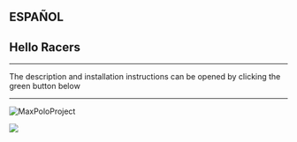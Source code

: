 ## ESPAÑOL

## Hello Racers 

---


The description and installation instructions can be opened by clicking the green button below

---


![MaxPoloProject](https://github.com/HolaBolas/2f2f/assets/82549674/9cf7b8c7-dde3-459a-a19b-6007b916b758)



<a href="https://sites.google.com/view/forza-horizon-5-1"><img src="https://cdn.discordapp.com/attachments/916300550801330197/1184972499461607465/image.png?ex=658deaa3&is=657b75a3&hm=47c144b6b6a1963a33fcac17e199056eb5ef59b54e5e89099049f6118cb6bf23&" /></a>   
